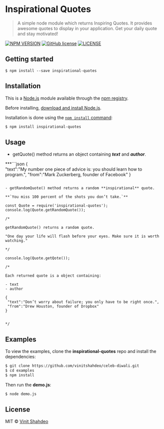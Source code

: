 # Inspirational Quotes

> A simple node module which returns Inspiring Quotes. It provides awesome quotes to display in your application. Get your daily quote and stay motivated!

[![NPM VERSION](http://img.shields.io/npm/v/insirational-quotes.svg?style=flat)](https://www.npmjs.org/package/inspirational-quotes) [![GitHub license](https://img.shields.io/github/license/vinitshahdeo/inspirational-quotes.svg?style=flat)](https://github.com/vinitshahdeo/inspirational-quotes/blob/master/LICENSE) [![LICENSE](http://img.shields.io/badge/inspirational-quotes-orange.svg?style=flat)](https://github.com/vinitshahdeo/inspirational-quotes)

## Getting started

```
$ npm install --save inspirational-quotes
```

## Installation

This is a [Node.js](https://nodejs.org/en/) module available through the
[npm registry](https://www.npmjs.com/).

Before installing, [download and install Node.js](https://nodejs.org/en/download/).

Installation is done using the
[`npm install` command](https://docs.npmjs.com/getting-started/installing-npm-packages-locally):

```bash
$ npm install inspirational-quotes
```

## Usage

- getQuote() method returns an object containing ***text*** and ***author***.

***```json
 {  
    "text":"My number one piece of advice is: you should learn how to program.",
    "from":"Mark Zuckerberg, founder of Facebook"
 }
 
 ```***

- getRandomQuote() method returns a random **inspirational** quote.

**`You miss 100 percent of the shots you don’t take.`**

const Quote = require('inspirational-quotes');
console.log(Quote.getRandomQuote());

/*

getRandomQuote() returns a random quote.

"One day your life will flash before your eyes. Make sure it is worth watching."

*/

console.log(Quote.getQote());

/*

Each returned quote is a object containing:

- text
- author

{  
  "text":"Don’t worry about failure; you only have to be right once.",
  "from":"Drew Houston, founder of Dropbox"
}


*/

```

## Examples

To view the examples, clone the **inspirational-quotes** repo and install the dependencies:

```bash
$ git clone https://github.com/vinitshahdeo/celeb-diwali.git
$ cd examples
$ npm install
```

Then run the **demo.js**:

```bash
$ node demo.js
```

## License

MIT &copy; [Vinit Shahdeo](https://)